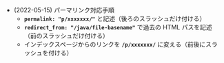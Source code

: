 - (2022-05-15) パーマリンク対応手順
  - __`permalink: "p/xxxxxxx/"`__ と記述（後ろのスラッシュだけ付ける）
  - __`redirect_from: "/java/file-basename"`__ で過去の HTML パスを記述（前のスラッシュだけ付ける）
  - インデックスページからのリンクを __`/p/xxxxxxx/`__ に変える（前後にスラッシュを付ける）

